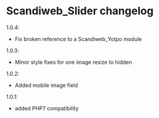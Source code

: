 Scandiweb_Slider changelog
========================

1.0.4:
- Fix broken reference to a Scandiweb_Yotpo module

1.0.3:
- Minor style fixes for one image resize to hidden

1.0.2:
- Added mobile image field

1.0.1:
- added PHP7 compatibility
